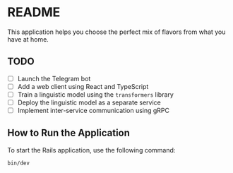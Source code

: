 # README

This application helps you choose the perfect mix of flavors from what you have at home.

## TODO

- [ ] Launch the Telegram bot
- [ ] Add a web client using React and TypeScript
- [ ] Train a linguistic model using the `transformers` library
- [ ] Deploy the linguistic model as a separate service
- [ ] Implement inter-service communication using gRPC

## How to Run the Application

To start the Rails application, use the following command:

```bash
bin/dev
